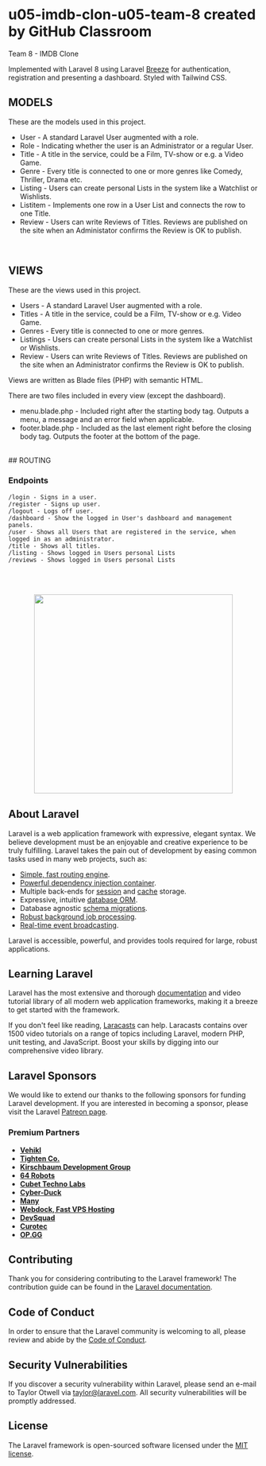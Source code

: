 # u05-imdb-clon-u05-team-8 created by GitHub Classroom

Team 8 - IMDB Clone

Implemented with Laravel 8 using Laravel [Breeze](https://laravel.com/docs/8.x/starter-kits#laravel-breeze) for authentication, registration and presenting a dashboard. Styled with Tailwind CSS.
<br>

## MODELS

These are the models used in this project.

-   User - A standard Laravel User augmented with a role.
-   Role - Indicating whether the user is an Administrator or a regular User.
-   Title - A title in the service, could be a Film, TV-show or e.g. a Video Game.
-   Genre - Every title is connected to one or more genres like Comedy, Thriller, Drama etc.
-   Listing - Users can create personal Lists in the system like a Watchlist or Wishlists.
-   Listitem - Implements one row in a User List and connects the row to one Title.
-   Review - Users can write Reviews of Titles. Reviews are published on the site when an Administator confirms the Review is OK to publish.

<br>

## VIEWS

These are the views used in this project.

-   Users - A standard Laravel User augmented with a role.
-   Titles - A title in the service, could be a Film, TV-show or e.g. Video Game.
-   Genres - Every title is connected to one or more genres.
-   Listings - Users can create personal Lists in the system like a Watchlist or Wishlists.
-   Review - Users can write Reviews of Titles. Reviews are published on the site when an Administrator confirms the Review is OK to publish.

Views are written as Blade files (PHP) with semantic HTML.

There are two files included in every view (except the dashboard).

-   menu.blade.php - Included right after the starting body tag. Outputs a menu, a message and an error field when applicable.
-   footer.blade.php - Included as the last element right before the closing body tag. Outputs the footer at the bottom of the page.

<br>
## ROUTING

### Endpoints

    /login - Signs in a user.
    /register - Signs up user.
    /logout - Logs off user.
    /dashboard - Show the logged in User's dashboard and management panels.
    /user - Shows all Users that are registered in the service, when logged in as an administrator.
    /title - Shows all titles.
    /listing - Shows logged in Users personal Lists
    /reviews - Shows logged in Users personal Lists

<br>

<br>

<p align="center"><a href="https://laravel.com" target="_blank"><img src="https://raw.githubusercontent.com/laravel/art/master/logo-lockup/5%20SVG/2%20CMYK/1%20Full%20Color/laravel-logolockup-cmyk-red.svg" width="400"></a></p>

## About Laravel

Laravel is a web application framework with expressive, elegant syntax. We believe development must be an enjoyable and creative experience to be truly fulfilling. Laravel takes the pain out of development by easing common tasks used in many web projects, such as:

-   [Simple, fast routing engine](https://laravel.com/docs/routing).
-   [Powerful dependency injection container](https://laravel.com/docs/container).
-   Multiple back-ends for [session](https://laravel.com/docs/session) and [cache](https://laravel.com/docs/cache) storage.
-   Expressive, intuitive [database ORM](https://laravel.com/docs/eloquent).
-   Database agnostic [schema migrations](https://laravel.com/docs/migrations).
-   [Robust background job processing](https://laravel.com/docs/queues).
-   [Real-time event broadcasting](https://laravel.com/docs/broadcasting).

Laravel is accessible, powerful, and provides tools required for large, robust applications.

## Learning Laravel

Laravel has the most extensive and thorough [documentation](https://laravel.com/docs) and video tutorial library of all modern web application frameworks, making it a breeze to get started with the framework.

If you don't feel like reading, [Laracasts](https://laracasts.com) can help. Laracasts contains over 1500 video tutorials on a range of topics including Laravel, modern PHP, unit testing, and JavaScript. Boost your skills by digging into our comprehensive video library.

## Laravel Sponsors

We would like to extend our thanks to the following sponsors for funding Laravel development. If you are interested in becoming a sponsor, please visit the Laravel [Patreon page](https://patreon.com/taylorotwell).

### Premium Partners

-   **[Vehikl](https://vehikl.com/)**
-   **[Tighten Co.](https://tighten.co)**
-   **[Kirschbaum Development Group](https://kirschbaumdevelopment.com)**
-   **[64 Robots](https://64robots.com)**
-   **[Cubet Techno Labs](https://cubettech.com)**
-   **[Cyber-Duck](https://cyber-duck.co.uk)**
-   **[Many](https://www.many.co.uk)**
-   **[Webdock, Fast VPS Hosting](https://www.webdock.io/en)**
-   **[DevSquad](https://devsquad.com)**
-   **[Curotec](https://www.curotec.com/services/technologies/laravel/)**
-   **[OP.GG](https://op.gg)**

## Contributing

Thank you for considering contributing to the Laravel framework! The contribution guide can be found in the [Laravel documentation](https://laravel.com/docs/contributions).

## Code of Conduct

In order to ensure that the Laravel community is welcoming to all, please review and abide by the [Code of Conduct](https://laravel.com/docs/contributions#code-of-conduct).

## Security Vulnerabilities

If you discover a security vulnerability within Laravel, please send an e-mail to Taylor Otwell via [taylor@laravel.com](mailto:taylor@laravel.com). All security vulnerabilities will be promptly addressed.

## License

The Laravel framework is open-sourced software licensed under the [MIT license](https://opensource.org/licenses/MIT).
